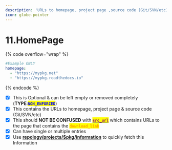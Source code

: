 ```yaml
---
description: 'URLs to homepage, project page ,source code (Git/SVN/etc) (TYPE: NON_ENFORCED)'
icon: globe-pointer
---
```


# 11.HomePage

{% code overflow="wrap" %}
```yaml
#Example ONLY
homepage:
  - "https://mypkg.net"
  - "https://mypkg.readthedocs.io"
```
{% endcode %}

* [x] This is Optional & can be left empty or removed completely (**TYPE**:<mark style="color:blue;">**`NON_ENFORCED`**</mark>)
* [x] This contains the URLs to homepage, project page & source code (Git/SVN/etc)
* [x] This should **NOT BE CONFUSED** with [<mark style="color:purple;">**`src_url`**</mark>](18.sourceurl.md) which contains URLs to the page that contains the <mark style="color:orange;">**`download_link`**</mark>
* [x] Can have single or multiple entries
* [x] Use [**repology/projects/$pkg/information**](https://repology.org/projects/) to quickly fetch this Information
